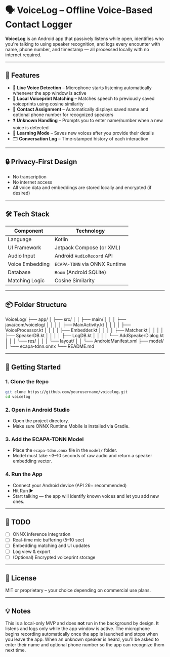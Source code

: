# 🗣️ VoiceLog – Offline Voice-Based Contact Logger

**VoiceLog** is an Android app that passively listens while open, identifies who you're talking to using speaker recognition, and logs every encounter with name, phone number, and timestamp — all processed locally with no internet required.

---

## 📱 Features

- 🎤 **Live Voice Detection** – Microphone starts listening automatically whenever the app window is active
- 🧠 **Local Voiceprint Matching** – Matches speech to previously saved voiceprints using cosine similarity
- 🧾 **Contact Assignment** – Automatically displays saved name and optional phone number for recognized speakers
- ❓ **Unknown Handling** – Prompts you to enter name/number when a new voice is detected
- 💾 **Learning Mode** – Saves new voices after you provide their details
- 🗂️ **Conversation Log** – Time-stamped history of each interaction

---

## 🔒 Privacy-First Design

- No transcription
- No internet access
- All voice data and embeddings are stored locally and encrypted (if desired)

---

## 🛠 Tech Stack

| Component        | Technology                    |
|------------------|-------------------------------|
| Language         | Kotlin                        |
| UI Framework     | Jetpack Compose (or XML)      |
| Audio Input      | Android `AudioRecord` API     |
| Voice Embedding  | `ECAPA-TDNN` via ONNX Runtime |
| Database         | `Room` (Android SQLite)       |
| Matching Logic   | Cosine Similarity             |

---

## 📦 Folder Structure

VoiceLog/
├── app/
│   ├── src/
│   │   ├── main/
│   │   │   ├── java/com/voicelog/
│   │   │   │   ├── MainActivity.kt
│   │   │   │   ├── VoiceProcessor.kt
│   │   │   │   ├── Embedder.kt
│   │   │   │   ├── Matcher.kt
│   │   │   │   ├── SpeakerDB.kt
│   │   │   │   ├── LogDB.kt
│   │   │   │   └── AddSpeakerDialog.kt
│   │   │   └── res/
│   │   │       └── layout/
│   │   └── AndroidManifest.xml
├── model/
│   └── ecapa-tdnn.onnx
└── README.md

---

## 🚀 Getting Started

### 1. Clone the Repo
```bash
git clone https://github.com/yourusername/voicelog.git
cd voicelog
```

### 2. Open in Android Studio

- Open the project directory.
- Make sure ONNX Runtime Mobile is installed via Gradle.

### 3. Add the ECAPA-TDNN Model

- Place the `ecapa-tdnn.onnx` file in the `model/` folder.
- Model must take ~3–10 seconds of raw audio and return a speaker embedding vector.

### 4. Run the App

- Connect your Android device (API 26+ recommended)
- Hit Run ▶️
- Start talking — the app will identify known voices and let you add new ones.

---

## 📌 TODO

- [ ] ONNX inference integration
- [ ] Real-time mic buffering (5–10 sec)
- [ ] Embedding matching and UI updates
- [ ] Log view & export
- [ ] (Optional) Encrypted voiceprint storage

---

## 🤝 License

MIT or proprietary – your choice depending on commercial use plans.

---

## 💡 Notes

This is a local-only MVP and does **not** run in the background by design. It listens and logs only while the app window is active.
The microphone begins recording automatically once the app is launched and stops when you leave the app.
When an unknown speaker is heard, you'll be asked to enter their name and optional phone number so the app can recognize them next time.
